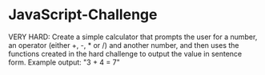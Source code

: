 # JavaScript-Challenge

VERY HARD: Create a simple calculator that prompts the user for a number, an operator (either +, -, * or /) and another number, and then uses the functions created in the hard challenge to output the value in sentence form.
Example output: "3 + 4 = 7"
